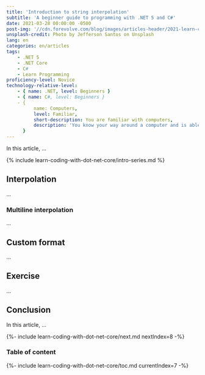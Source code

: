 ```yaml
---
title: 'Introduction to string interpolation'
subtitle: 'A beginner guide to programming with .NET 5 and C#'
date: 2021-03-28 00:00:00 -0500
post-img: '//cdn.forevolve.com/blog/images/articles-header/2021-learn-coding-with-dot-net-core.png'
unsplash-credit: Photo by Jefferson Santos on Unsplash
lang: en
categories: en/articles
tags:
    - .NET 5
    - .NET Core
    - C#
    - Learn Programming
proficiency-level: Novice
technology-relative-level:
    - { name: .NET, level: Beginners }
    - { name: C#, level: Beginners }
    - {
          name: Computers,
          level: Familiar,
          short-description: You are familiar with computers,
          description: 'You know your way around a computer and is able to install a software, configure your OS, open a terminal, and perform other similar simple tasks.',
      }
---
```


In this article, ...

{% include learn-coding-with-dot-net-core/intro-series.md %}<!--more-->

## Interpolation

...

### Multiline interpolation

...

## Custom format

...

## Exercise

...

## Conclusion

In this article, ...

{%- include learn-coding-with-dot-net-core/next.md nextIndex=8 -%}

### Table of content

{%- include learn-coding-with-dot-net-core/toc.md currentIndex=7 -%}
